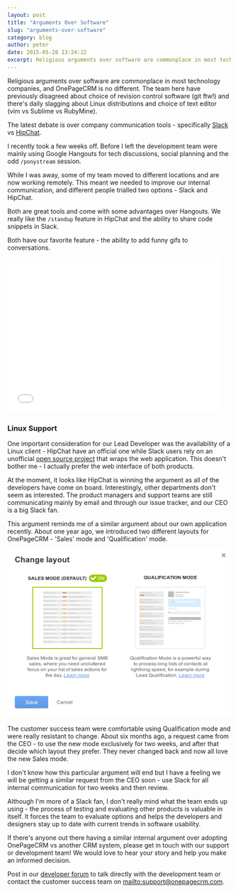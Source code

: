 ```yaml
---
layout: post
title: "Arguments Over Software"
slug: "arguments-over-software"
category: blog
author: peter
date: 2015-05-28 13:24:22
excerpt: Religious arguments over software are commonplace in most technology companies, and OnePageCRM is no different. The current argument here is between two great communication tools, Slack and HipChat. The team hasn't decided what to use yet, but the evaluation process is valuable in itself.
---
```


Religious arguments over software are commonplace in most technology companies, and OnePageCRM is no different. The team here have previously disagreed about choice of revision control software (git ftw!) and there's daily slagging about Linux distributions and choice of text editor (vim vs Sublime vs RubyMine).

The latest debate is over company communication tools - specifically [Slack ][1] vs [HipChat][2].

I recently took a few weeks off. Before I left the development team were mainly using Google Hangouts for tech discussions, social planning and the odd `/ponystream` session.

While I was away, some of my team moved to different locations and are now working remotely. This meant we needed to improve our internal communication, and different people trialled two options - Slack and HipChat.

Both are great tools and come with some advantages over Hangouts. We really like the `/standup` feature in HipChat and the ability to share code snippets in Slack. 

Both have our favorite feature - the ability to add funny gifs to conversations.

<div class="img-responsive">
    <iframe src="//giphy.com/embed/bcKmIWkUMCjVm?html5=true" width="480" height="349" frameBorder="0" webkitAllowFullScreen mozallowfullscreen allowFullScreen></iframe>
</div>

### Linux Support

One important consideration for our Lead Developer was the availability of a Linux client - HipChat have an official one while Slack users rely on an unofficial [open source project][3] that wraps the web application.
This doesn't bother me - I actually prefer the web interface of both products.

At the moment, it looks like HipChat is winning the argument as all of the developers have come on board. Interestingly, other departments don't seem as interested. The product managers and support teams are still communicating mainly by email and through our issue tracker, and our CEO is a big Slack fan.

This argument reminds me of a similar argument about our own application recently. About one year ago, we introduced two different layouts for OnePageCRM - 'Sales' mode and 'Qualification' mode.

<img  alt="Layout Modes"  class="img-responsive img-rounded" src="/assets/images/layout_modes.png" />

The customer success team were comfortable using Qualification mode and were really resistant to change. About six months ago, a request came from the CEO - to use the new mode exclusively for two weeks, and after that decide which layout they prefer.
They never changed back and now all love the new Sales mode.

I don't know how this particular argument will end but I have a feeling we will be getting a similar request from the CEO soon - use Slack for all internal communication for two weeks and then review.

Although I'm more of a Slack fan, I don't really mind what the team ends up using - the process of testing and evaluating other products is valuable in itself. It forces the team to evaluate options and helps the developers and designers stay up to date with current trends in software usability.

If there's anyone out there having a similar internal argument over adopting OnePageCRM vs another CRM system, please get in touch with our support or development team! We would love to hear your story and help you make an informed decision. 

Post in our [developer forum][4] to talk directly with the development team or contact the customer success team on <mailto:support@onepagecrm.com>.

  [1]: http://slack.com
  [2]: http://hipchat.com
  [3]: https://github.com/raelgc/scudcloud
  [4]: http://forum.developer.onepagecrm.com